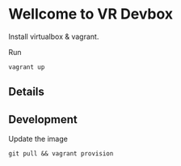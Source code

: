 Wellcome to VR Devbox
=====================

Install virtualbox & vagrant.

Run

`vagrant up`

Details
-------




Development
-----------

Update the image

```
git pull && vagrant provision
```
